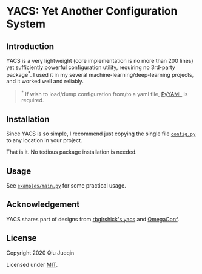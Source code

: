 # YACS: Yet Another Configuration System


## Introduction

YACS is a very lightweight (core implementation is no more than 200 lines) yet sufficiently powerful configuration utility, requiring no 3rd-party package<sup>*</sup>. I used it in my several machine-learning/deep-learning projects, and it worked well and reliably.

> <sup>*</sup> If wish to load/dump configuration from/to a yaml file, [PyYAML](https://pypi.org/project/PyYAML/) is required.


## Installation

Since YACS is so simple, I recommend just copying the single file [`config.py`](yacs/config.py) to any location in your project. 

That is it. No tedious package installation is needed.


## Usage

See [`examples/main.py`](examples/main.py) for some practical usage.


## Acknowledgement

YACS shares part of designs from [rbgirshick's yacs](https://github.com/rbgirshick/yacs) and [OmegaConf](https://github.com/omry/omegaconf).


## License

Copyright 2020 Qiu Jueqin

Licensed under [MIT](http://opensource.org/licenses/MIT).